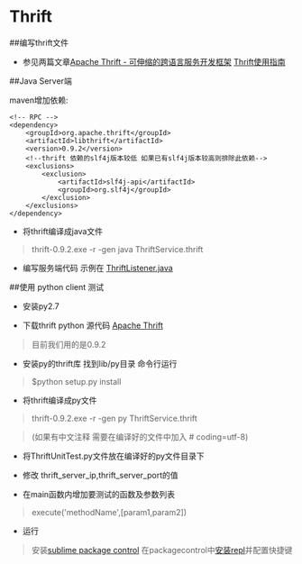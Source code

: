 Thrift
======

##编写thrift文件

* 参见两篇文章[Apache Thrift - 可伸缩的跨语言服务开发框架](https://www.ibm.com/developerworks/cn/java/j-lo-apachethrift/)
[Thrift使用指南](http://blog.csdn.net/njchenyi/article/details/8889013)


##Java Server端

maven增加依赖:


	<!-- RPC -->
	<dependency>
	    <groupId>org.apache.thrift</groupId>
	    <artifactId>libthrift</artifactId>
	    <version>0.9.2</version>
	    <!--thrift 依赖的slf4j版本较低 如果已有slf4j版本较高则排除此依赖-->
	    <exclusions>
	        <exclusion>
	            <artifactId>slf4j-api</artifactId>
	            <groupId>org.slf4j</groupId>
	        </exclusion>
	    </exclusions>
	</dependency>


* 将thrift编译成java文件 
>thrift-0.9.2.exe -r -gen java ThriftService.thrift

* 编写服务端代码 示例在 [ThriftListener.java](https://github.com/eastlending/etc/blob/master/thrift/ThriftListener.java)




##使用 python client 测试

* 安装py2.7

* 下载thrift python 源代码 [Apache Thrift](https://github.com/apache/thrift)
>目前我们用的是0.9.2

* 安装py的thrift库 找到lib/py目录 命令行运行 
>$python setup.py install

* 将thrift编译成py文件 
>thrift-0.9.2.exe -r -gen py ThriftService.thrift 

>(如果有中文注释 需要在编译好的文件中加入 # coding=utf-8)

* 将ThriftUnitTest.py文件放在编译好的py文件目录下

* 修改 thrift_server_ip,thrift_server_port的值

* 在main函数内增加要测试的函数及参数列表 
>execute('methodName',[param1,param2])

* 运行
>安装[sublime package control](https://packagecontrol.io/installation)
在packagecontrol中[安装repl](http://blog.sina.com.cn/s/blog_6476250d0101a881.html)并配置快捷键

